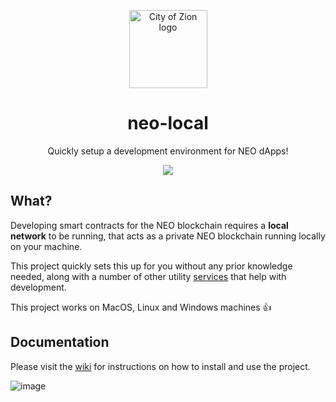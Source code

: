 <p align="center">
  <img
    src="http://res.cloudinary.com/vidsy/image/upload/v1503160820/CoZ_Icon_DARKBLUE_200x178px_oq0gxm.png"
    width="125px"
    alt="City of Zion logo">
</p>

<h1 align="center">neo-local</h1>

<p align="center">
  Quickly setup a development environment for NEO dApps!
</p>

<p align="center">
  <a href="https://travis-ci.org/CityOfZion/neo-local">
    <img src="https://img.shields.io/travis/CityOfZion/neo-local/master.svg">
  </a>
</p>

## What?

Developing smart contracts for the NEO blockchain requires a **local network** to be running, that acts as a private NEO blockchain running locally on your machine. 

This project quickly sets this up for you without any prior knowledge needed, along with a number of other utility [services](https://github.com/CityOfZion/neo-local/wiki#services) that help with development.

This project works on MacOS, Linux and Windows machines 👍

## Documentation

Please visit the [wiki](https://github.com/CityOfZion/neo-local/wiki) for instructions on how to install and use the project.

![image](https://user-images.githubusercontent.com/2796074/36632958-9247f8ba-198d-11e8-8055-f096141902d9.png)
